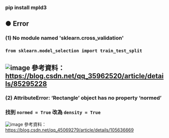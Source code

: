 
### pip install mpld3

## ● Error
### (1) No module named 'sklearn.cross_validation'
### `from sklearn.model_selection import train_test_split` <br>
![image](https://user-images.githubusercontent.com/55220866/172082966-9bbe571d-e045-48f1-957b-c2480c3f7ff1.png)
參考資料：https://blog.csdn.net/qq_35962520/article/details/85295228
---
### (2) AttributeError: ‘Rectangle’ object has no property ‘normed’
### 找到 `normed = True` 改為 `density = True`
![image](https://user-images.githubusercontent.com/55220866/172083071-9b0d3abd-287a-4341-b5d5-dc1b7f8e2830.png)
參考資料：https://blog.csdn.net/qq_45069279/article/details/105636669
